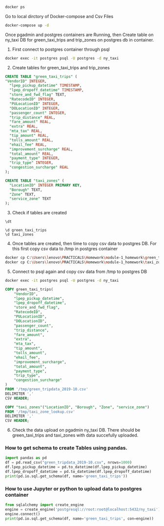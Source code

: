 

```bash
docker ps
```

Go to local dirctory of Docker-compose and Csv Files

```bash
docker-compose up -d
```

Once pgadmin and postgres containers are Running, then Create table on ny_taxi DB for green_taxi_trips and trip_zones on postgres db in container.

1. First connect to postgres container through psql

```bash
docker exec -it postgres psql -U postgres -d ny_taxi
```
2. Create tables for green_taxi_trips and trip_zones

```sql
CREATE TABLE "green_taxi_trips" (
"VendorID" INTEGER,
  "lpep_pickup_datetime" TIMESTAMP,
  "lpep_dropoff_datetime" TIMESTAMP,
  "store_and_fwd_flag" TEXT,
  "RatecodeID" INTEGER,
  "PULocationID" INTEGER,
  "DOLocationID" INTEGER,
  "passenger_count" INTEGER,
  "trip_distance" REAL,
  "fare_amount" REAL,
  "extra" REAL,
  "mta_tax" REAL,
  "tip_amount" REAL,
  "tolls_amount" REAL,
  "ehail_fee" REAL,
  "improvement_surcharge" REAL,
  "total_amount" REAL,
  "payment_type" INTEGER,
  "trip_type" INTEGER,
  "congestion_surcharge" REAL
);

CREATE TABLE "taxi_zones" (
  "LocationID" INTEGER PRIMARY KEY,
  "Borough" TEXT,
  "Zone" TEXT,
  "service_zone" TEXT
);
```

3. Check if tables are created

```
\dt

\d green_taxi_trips
\d taxi_zones
```

4. Once tables are created, then time to copy csv data to postgres DB. For this first copy csv data to /tmp in postgres container

```bash
docker cp C:\Users\lenovo\PRACTICALS\Homework\module-1_homework\green_tripdata_2019-10.csv postgres:/tmp/green_tripdata_2019-10.csv
docker cp C:\Users\lenovo\PRACTICALS\Homework\module-1_homework\taxi_zone_lookup.csv postgres:/tmp/taxi_zone_lookup.csv
```

5. Connect to psql again and copy csv data from /tmp to postgres DB

```bash
docker exec -it postgres psql -U postgres -d ny_taxi
```

```sql
COPY green_taxi_trips(
    "VendorID", 
    "lpep_pickup_datetime", 
    "lpep_dropoff_datetime", 
    "store_and_fwd_flag", 
    "RatecodeID", 
    "PULocationID", 
    "DOLocationID", 
    "passenger_count", 
    "trip_distance", 
    "fare_amount", 
    "extra", 
    "mta_tax", 
    "tip_amount", 
    "tolls_amount", 
    "ehail_fee", 
    "improvement_surcharge", 
    "total_amount", 
    "payment_type", 
    "trip_type", 
    "congestion_surcharge"
)
FROM '/tmp/green_tripdata_2019-10.csv'
DELIMITER ',' 
CSV HEADER;
```
```sql
COPY "taxi_zones"("LocationID", "Borough", "Zone", "service_zone")
FROM '/tmp/taxi_zone_lookup.csv'
DELIMITER ','
CSV HEADER;
```

6. Check the data upload on pgadmin ny_taxi DB. There should be green_taxi_trips and taxi_zones with data succefully uploaded.


### How to get schema to create Tables using pandas.

```Python
import pandas as pd
df = pd.read_csv("green_tripdata_2019-10.csv", nrows=1000)
df.lpep_pickup_datetime = pd.to_datetime(df.lpep_pickup_datetime)
df.lpep_dropoff_datetime = pd.to_datetime(df.lpep_dropoff_datetime)
print(pd.io.sql.get_schema(df, name='green_taxi_trips'))
```

### How to use Jupyter or python to upload data to postgres container

```Python
from sqlalchemy import create_engine
engine = create_engine('postgresql://root:root@localhost:5432/ny_taxi')
engine.connect()
print(pd.io.sql.get_schema(df, name='green_taxi_trips', con=engine))
```